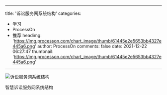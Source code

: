 
---
title: '诉讼服务网系统结构'
categories: 
 - 学习
 - ProcessOn
 - 推荐
headimg: 'https://img.processon.com/chart_image/thumb/61445e2e5653bb4327e445a6.png'
author: ProcessOn
comments: false
date: 2021-12-22 06:27:47
thumbnail: 'https://img.processon.com/chart_image/thumb/61445e2e5653bb4327e445a6.png'
---

<div>   
<img class="thumb" alt="诉讼服务网系统结构" src="https://img.processon.com/chart_image/thumb/61445e2e5653bb4327e445a6.png" referrerpolicy="no-referrer">
<p>智慧诉讼服务网系统结构</p>  
</div>
            
